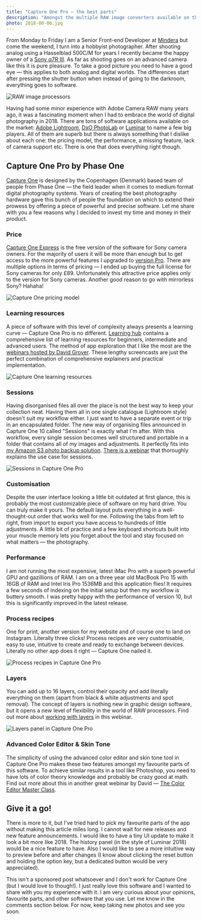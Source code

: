 ```yaml
---
title: "Capture One Pro — the best parts"
description: "Amongst the multiple RAW image converters available on the market, I settled with the one by Phase One. Let me share with you a few reasons why I made this choice."
photo: 2018-08-06.jpg
---
```


From Monday to Friday I am a Senior Front-end Developer at [Mindera](https://mindera.com/) but come the weekend, I turn into a hobbyist photographer. After shooting analog using a Hasselblad 500C/M for years I recently became the happy owner of a [Sony α7R III](https://www.sony.co.uk/electronics/interchangeable-lens-cameras/ilce-7rm3). As far as shooting goes on an advanced camera like this it is pure pleasure. To take a good picture you need to have a good eye — this applies to both analog and digital worlds. The differences start after pressing the shutter button when instead of going to the darkroom, everything goes to software.

![RAW image processors](/photos/2018-08-06-1.jpg)

Having had some minor experience with Adobe Camera RAW many years ago, it was a fascinating moment when I had to embrace the world of digital photography in 2018. There are tons of software applications available on the market: [Adobe Lightroom](https://www.adobe.com/uk/products/photoshop-lightroom.html), [DxO PhotoLab](https://www.dxo.com/us/photography/photo-software/dxo-photolab) or [Luminar](https://skylum.com/luminar) to name a few big players. All of them are superb but there is always something that I dislike about each one: the pricing model, the performance, a missing feature, lack of camera support etc. There is one that does everything right though.

## Capture One Pro by Phase One

[Capture One](https://www.phaseone.com/en/Products/Software/Capture-One-Pro/Highlights.aspx) is designed by the Copenhagen (Denmark) based team of people from Phase One — the field leader when it comes to medium format digital photography systems. Years of creating the best photography hardware gave this bunch of people the foundation on which to extend their prowess by offering a piece of powerful and precise software. Let me share with you a few reasons why I decided to invest my time and money in their product.

### Price

[Capture One Express](https://www.phaseone.com/en/Products/Software/Capture-One-Pro/Sony-Pro.aspx) is the free version of the software for Sony camera owners. For the majority of users it will be more than enough but to get access to the more powerful features I upgraded to [version Pro](https://www.phaseone.com/en/Products/Software/Capture-One-Pro/Features.aspx). There are multiple options in terms of pricing — I ended up buying the full license for Sony cameras for only £89. Unfortunately this attractive price applies only to the version for Sony cameras. Another good reason to go with mirrorless Sony? Hahaha!

![Capture One pricing model](/photos/2018-08-06-2.jpg)

### Learning resources

A piece of software with this level of complexity always presents a learning curve — Capture One Pro is no different. [Learning hub](https://learn.phaseone.com/) contains a comprehensive list of learning resources for beginners, intermediate and advanced users. The method of app exploration that I like the most are the [webinars hosted by David Grover](https://www.youtube.com/playlist?list=PLBZS3EGK3tQ9eNptYkVQlh9hTZ6d-rNOU). These lengthy screencasts are just the perfect combination of comprehensive explainers and practical implementation.

![Capture One learning resources](/photos/2018-08-06-3.jpg)

### Sessions

Having disorganised files all over the place is not the best way to keep your collection neat. Having them all in one single catalogue (Lightroom style) doesn't suit my workflow either. I just want to have a separate event or trip in an encapsulated folder. The new way of organising files announced in Capture One 10 called "Sessions" is exactly what I'm after. With this workflow, every single session becomes well structured and portable in a folder that contains all of my images and adjustments. It perfectly fits into [my Amazon S3 photo backup solution](https://pawelgrzybek.com/my-amazon-s3-photo-backup-solution/). [There is a webinar](https://youtu.be/NdsMo0mKgy4) that thoroughly explains the use case for sessions.

![Sessions in Capture One Pro](/photos/2018-08-06-4.jpg)

### Customisation

Despite the user interface looking a little bit outdated at first glance, this is probably the most customizable piece of software on my hard drive. You can truly make it yours. The default layout puts everything in a well-thought-out order that works well for me. Following the tabs from left to right, from import to export you have access to hundreds of little adjustments. A little bit of practice and a few keyboard shortcuts built into your muscle memory lets you forget about the tool and stay focused on what matters — the photography.

### Performance

I am not running the most expensive, latest iMac Pro with a superb powerful GPU and gazillions of RAM. I am on a three year old MacBook Pro 15 with 16GB of RAM and Intel Iris Pro 1536MB and this application flies! It requires a few seconds of indexing on the initial setup but then my workflow is buttery smooth. I was pretty happy with the performance of version 10, but this is significantly improved in the latest release.

### Process recipes

One for print, another version for my website and of course one to land on Instagram. Literally three clicks! Process recipes are very customisable, easy to use, intuitive to create and ready to exchange between devices. Literally no other app does it right — Capture One nailed it.

![Process recipes in Capture One Pro](/photos/2018-08-06-5.jpg)

### Layers

You can add up to 16 layers, control their opacity and add literally everything on them (apart from black & white adjustments and spot removal). The concept of layers is nothing new in graphic design software, but it opens a new level of flexibility in the world of RAW processors. Find out more about [working with layers](https://youtu.be/2WHpVfgC5Qc) in this webinar.

![Layers panel in Capture One Pro](/photos/2018-08-06-6.jpg)

### Advanced Color Editor & Skin Tone 

The simplicity of using the advanced color editor and skin tone tool in Capture One Pro makes these two features amongst my favourite parts of this software. To achieve similar results in a tool like Photoshop, you need to have lots of color theory knowledge and probably be crazy good at math. Find out more about this in another great webinar by David — [The Color Editor Master Class](https://youtu.be/ZlBLEXe4rPA).

## Give it a go!

There is more to it, but I've tried hard to pick my favourite parts of the app without making this article miles long. I cannot wait for new releases and new feature announcements. I would like to have a tiny UI update to make it look a bit more like 2018. The history panel (in the style of Luminar 2018) would be a nice feature to have. Also I would like to see a more intuitive way to preview before and after changes (I know about clicking the reset button and holding the option key, but a dedicated button would be very appreciated).

This isn't a sponsored post whatsoever and I don't work for Capture One (but I would love to though!). I just really love this software and I wanted to share with you my experience with it. I am very curious about your opinions, favourite parts, and other software that you use. Let me know in the comments section below. For now, keep taking new photos and see you soon.
